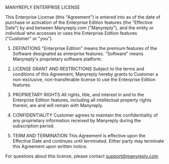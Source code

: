 MANYREPLY ENTERPRISE LICENSE

This Enterprise License (this "Agreement") is entered into as of the date of purchase or activation of the Enterprise Edition features (the "Effective Date") by and between Manyreply.com ("Manyreply"), and the entity or individual who accesses or uses the Enterprise Edition features ("Customer" or "you").

1. DEFINITIONS
"Enterprise Edition" means the premium features of the Software designated as enterprise features.
"Software" means Manyreply's proprietary software platform.

2. LICENSE GRANT AND RESTRICTIONS
Subject to the terms and conditions of this Agreement, Manyreply hereby grants to Customer a non-exclusive, non-transferable license to use the Enterprise Edition features.

3. PROPRIETARY RIGHTS
All rights, title, and interest in and to the Enterprise Edition features, including all intellectual property rights therein, are and will remain with Manyreply.

4. CONFIDENTIALITY
Customer agrees to maintain the confidentiality of any proprietary information received by Manyreply during the subscription period.

5. TERM AND TERMINATION
This Agreement is effective upon the Effective Date and continues until terminated. Either party may terminate this Agreement upon written notice.

For questions about this license, please contact support@manyreply.com
